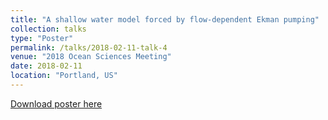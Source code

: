 ```yaml
---
title: "A shallow water model forced by flow-dependent Ekman pumping"
collection: talks
type: "Poster"
permalink: /talks/2018-02-11-talk-4
venue: "2018 Ocean Sciences Meeting"
date: 2018-02-11
location: "Portland, US"
---
```


[Download poster here](http://yanxu-chen.github.io/files/Poster_McGill_2.pdf)
